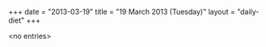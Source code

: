 +++
date = "2013-03-19"
title = "19 March 2013 (Tuesday)"
layout = "daily-diet"
+++

<p>&lt;no entries&gt;</p>